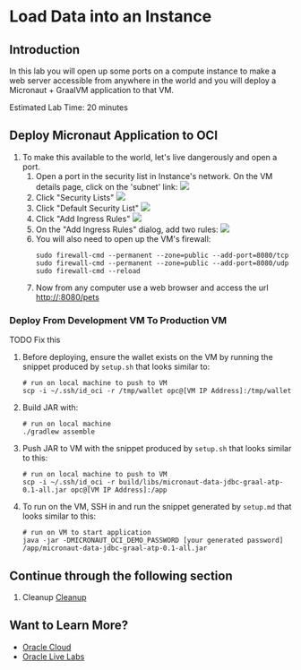 # Load Data into an Instance

## Introduction

In this lab you will open up some ports on a compute instance to make a web server accessible from anywhere in the world and you will deploy a Micronaut + GraalVM application to that VM.

Estimated Lab Time: 20 minutes

## Deploy Micronaut Application to OCI

1. To make this available to the world, let's live dangerously and open a port.
   1. Open a port in the security list in Instance's network. On the VM details page, click on the 'subnet' link:
      ![](images/instanceSubnet.png)
   1. Click "Security Lists"
      ![](images/instanceSecurityList.png)
   1. Click "Default Security List"
      ![](images/instanceDefaultSecurityList.png)
   1. Click "Add Ingress Rules"
      ![](images/instanceAddIngressRules.png)
   1. On the "Add Ingress Rules" dialog, add two rules:
      ![](images/instanceAddIngressRulesDialog.png)
   1. You will also need to open up the VM's firewall:
      ```
      sudo firewall-cmd --permanent --zone=public --add-port=8080/tcp
      sudo firewall-cmd --permanent --zone=public --add-port=8080/udp
      sudo firewall-cmd --reload
      ```
   1. Now from any computer use a web browser and access the url [http://<YourPublicIP>:8080/pets](http://<YourPublicIP>:8080/pets)

### Deploy From Development VM To Production VM

TODO Fix this

1. Before deploying, ensure the wallet exists on the VM by running the snippet produced by `setup.sh` that looks similar to:
   ```shell script
   # run on local machine to push to VM
   scp -i ~/.ssh/id_oci -r /tmp/wallet opc@[VM IP Address]:/tmp/wallet
   ```

1. Build JAR with:
   ```shell script
   # run on local machine
   ./gradlew assemble
   ```

1. Push JAR to VM with the snippet produced by `setup.sh` that looks similar to this:
   ```shell script
   # run on local machine to push to VM
   scp -i ~/.ssh/id_oci -r build/libs/micronaut-data-jdbc-graal-atp-0.1-all.jar opc@[VM IP Address]:/app
   ```

1. To run on the VM, SSH in and run the snippet generated by `setup.md` that looks similar to this:
   ```shell script
   # run on VM to start application
   java -jar -DMICRONAUT_OCI_DEMO_PASSWORD [your generated password] /app/micronaut-data-jdbc-graal-atp-0.1-all.jar
   ```

## Continue through the following section

1. Cleanup [Cleanup](cleanup.md)

## Want to Learn More?

* [Oracle Cloud](http://www.oracle.com/cloud/free)
* [Oracle Live Labs](https://oracle.github.io/learning-library/developer-library/)
